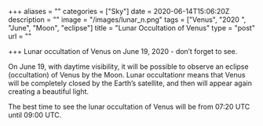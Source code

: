 +++
aliases = ""
categories = ["Sky"]
date = 2020-06-14T15:06:20Z
description = ""
image = "/images/lunar_n.png"
tags = ["Venus", "2020 ", "June", "Moon", "eclipse"]
title = "Lunar Occultation of Venus"
type = "post"
url = ""

+++
Lunar occultation of Venus on June 19, 2020 - don’t forget to see.  
  
On June 19, with daytime visibility, it will be possible to observe an eclipse (occultation) of Venus by the Moon. Lunar occultationr means that Venus will be completely closed by the Earth’s satellite, and then will appear again creating a beautiful light.  
  
The best time to see the lunar occultation of Venus will be from 07:20 UTC until 09:00 UTC.